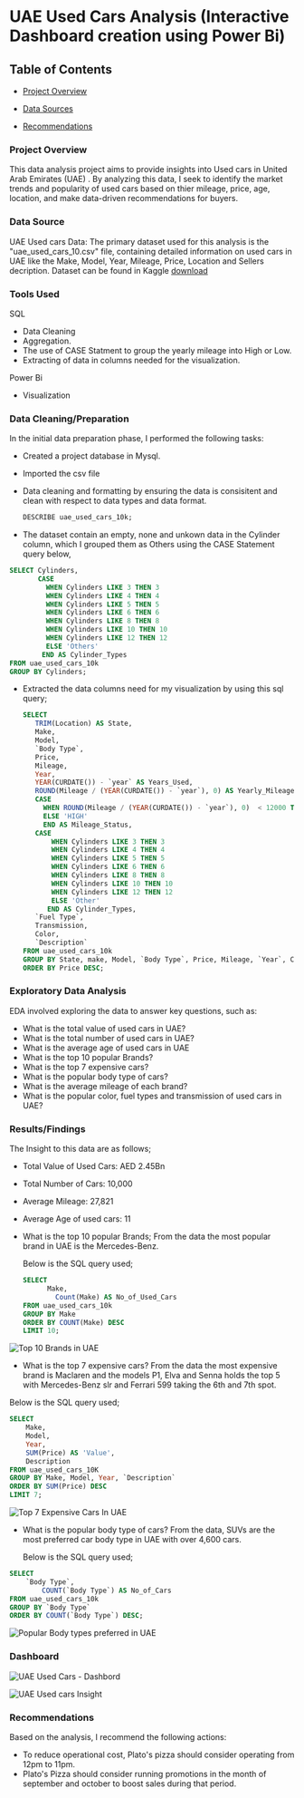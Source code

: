 # UAE Used Cars Analysis (Interactive Dashboard creation using Power Bi)

## Table of Contents

- [Project Overview](#project-overview)

- [Data Sources](#data-source)

- [Recommendations](#recommendations)


### Project Overview

This data analysis project aims to provide insights into Used cars in United Arab Emirates (UAE) . By analyzing this data, I seek to identify the market trends and popularity of used cars based on thier mileage, price, age, location, and make data-driven recommendations for buyers. 


### Data Source
UAE Used cars Data: The primary dataset used for this analysis is the "uae_used_cars_10.csv" file, containing detailed information on used cars in UAE like the Make, Model, Year, Mileage, Price, Location and Sellers decription.
Dataset can be found in Kaggle [download](https://www.kaggle.com/datasets/mohamedsaad254/uae-used-cars-analysis-full-project-v1-0)

### Tools Used
SQL
- Data Cleaning
- Aggregation.
- The use of CASE Statment to group the yearly mileage into High or Low.
- Extracting of data in columns needed for the visualization.

Power Bi
- Visualization

### Data Cleaning/Preparation
In the initial data preparation phase, I performed the following tasks:

- Created a project database in Mysql.
- Imported the csv file
- Data cleaning and formatting by ensuring the data is consisitent and clean with respect to data types and data format.

  ``` sql
  DESCRIBE uae_used_cars_10k;
  ```
  
- The dataset contain an empty, none and unkown data in the Cylinder column, which I grouped them as Others using the CASE Statement query below,

``` SQL
SELECT Cylinders, 
       CASE
         WHEN Cylinders LIKE 3 THEN 3
         WHEN Cylinders LIKE 4 THEN 4
         WHEN Cylinders LIKE 5 THEN 5
         WHEN Cylinders LIKE 6 THEN 6
         WHEN Cylinders LIKE 8 THEN 8
         WHEN Cylinders LIKE 10 THEN 10
         WHEN Cylinders LIKE 12 THEN 12
         ELSE 'Others'
        END AS Cylinder_Types 
FROM uae_used_cars_10k
GROUP BY Cylinders;
```

- Extracted the data columns need for my visualization by using this sql query;

  ``` sql
  SELECT 
	 TRIM(Location) AS State,
	 Make,
	 Model,
	 `Body Type`,
	 Price,
	 Mileage,
	 Year,
	 YEAR(CURDATE()) - `year` AS Years_Used,
	 ROUND(Mileage / (YEAR(CURDATE()) - `year`), 0) AS Yearly_Mileage,
	 CASE 
	   WHEN ROUND(Mileage / (YEAR(CURDATE()) - `year`), 0)  < 12000 THEN 'LOW'
	   ELSE 'HIGH'
	   END AS Mileage_Status,
	 CASE
         WHEN Cylinders LIKE 3 THEN 3
         WHEN Cylinders LIKE 4 THEN 4
         WHEN Cylinders LIKE 5 THEN 5
         WHEN Cylinders LIKE 6 THEN 6
         WHEN Cylinders LIKE 8 THEN 8
         WHEN Cylinders LIKE 10 THEN 10
         WHEN Cylinders LIKE 12 THEN 12
         ELSE 'Other'
        END AS Cylinder_Types, 
	 `Fuel Type`,
	 Transmission,
	 Color,
	 `Description`
  FROM uae_used_cars_10k
  GROUP BY State, make, Model, `Body Type`, Price, Mileage, `Year`, Cylinder_Types, `Fuel Type`, Transmission, Color, `Description`
  ORDER BY Price DESC;
  ```
  

### Exploratory Data Analysis
EDA involved exploring the data to answer key questions, such as:

- What is the total value of used cars in UAE?
- What is the total number of used cars in UAE?
- What is the average age of used cars in UAE
- What is the top 10 popular Brands?
- What is the top 7 expensive cars?
- What is the popular body type of cars?
- What is the average mileage of each brand?
- What is the popular color, fuel types and transmission of used cars in UAE? 


### Results/Findings
The Insight to this data are as follows;

- Total Value of Used Cars: AED 2.45Bn
- Total Number of Cars: 10,000
- Average Mileage: 27,821
- Average Age of used cars: 11



  

- What is the top 10 popular Brands;
  From the data the most popular brand in UAE is the Mercedes-Benz.
  
  Below is the SQL query used;

  ``` SQL
  SELECT 
		Make,
	      Count(Make) AS No_of_Used_Cars
  FROM uae_used_cars_10k
  GROUP BY Make
  ORDER BY COUNT(Make) DESC
  LIMIT 10;
  ```

  
  

![Top 10 Brands in UAE](https://github.com/user-attachments/assets/afa21a72-96dd-44f6-983a-eafee24d79f2)





- What is the top 7 expensive cars?
  From the data the most expensive brand is Maclaren and the models P1, Elva and Senna holds the top 5 with Mercedes-Benz slr and Ferrari 599 taking the 6th and 7th spot.

Below is the SQL query used;


``` SQL
SELECT 
    Make,
    Model,
    Year,
    SUM(Price) AS 'Value',
    Description
FROM uae_used_cars_10K
GROUP BY Make, Model, Year, `Description`
ORDER BY SUM(Price) DESC
LIMIT 7;
```
   
  
![Top 7 Expensive Cars In UAE](https://github.com/user-attachments/assets/78a5ec43-537f-40db-b9d1-189499782f18)



- What is the popular body type of cars?
  From the data, SUVs are the most preferred car body type in UAE with over 4,600 cars.

  Below is the SQL query used;

``` SQL
SELECT 
	`Body Type`,
    	COUNT(`Body Type`) AS No_of_Cars
FROM uae_used_cars_10k
GROUP BY `Body Type`
ORDER BY COUNT(`Body Type`) DESC;
``` 


![Popular Body types preferred in UAE](https://github.com/user-attachments/assets/21e51477-7cb9-4b1f-ba0c-d066eec98e10)


  


### Dashboard


![UAE Used Cars - Dashbord](https://github.com/user-attachments/assets/2d591927-188a-4742-8a1c-3beaedd1fda5)



![UAE Used cars Insight](https://github.com/user-attachments/assets/1734d32f-476c-499f-848e-b93145e8b8fd)


  
### Recommendations
Based on the analysis, I recommend the following actions:

- To reduce operational cost, Plato's pizza should consider operating from 12pm to 11pm.
- Plato's Pizza should consider running promotions in the month of september and october to boost sales during that period.

